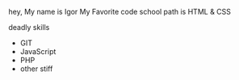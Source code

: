 hey,
My name is Igor
My Favorite code school path is HTML & CSS

deadly skills
* GIT
* JavaScript
* PHP
* other stiff
